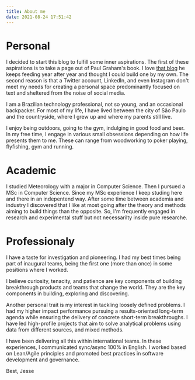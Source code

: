 ```yaml
---
title: About me
date: 2021-08-24 17:51:42
---
```


# Personal 

I decided to start this blog to fulfill some inner aspirations. The first of these aspirations is to take a page out of Paul Graham's book. I love [that blog](http://paulgraham.com/) he keeps feeding year after year and thought I could build one by my own. The second reason is that a Twitter account, LinkedIn, and even Instagram don't meet my needs for creating a personal space predominantly focused on text and sheltered from the noise of social media.

I am a Brazilian technology professional, not so young, and an occasional backpacker. For most of my life, I have lived between the city of São Paulo and the countryside, where I grew up and where my parents still live.

I enjoy being outdoors, going to the gym, indulging in good food and beer. In my free time, I engage in various small obsessions depending on how life presents them to me. These can range from woodworking to poker playing, flyfishing, gym and running.  


# Academic

I studied Meteorology with a major in Computer Science. Then I pursued a MSc in Computer Science. Since my MSc experience I keep studing here and there in an indepentend way. After some time between academia and industry I discovered that I like at most going after the theory and methods aiming to build things than the opposite. So, I'm frequently engaged in research and experimental stuff but not necessarilty inside pure researche. 

# Professionaly

I have a taste for investigation and pioneering. I had my best times being part of inaugural teams, being the first one (more than once) in some positions where I worked. 

I believe curiosity, tenacity, and patience are key components of building breakthrough products and teams that change the world. They are the key components in building, exploring and discovering.

Another personal trait is my interest in tackling loosely defined problems. I had my higher impact performance pursuing a results-oriented long-term agenda while ensuring the delivery of concrete short-term breakthroughs. I have led high-profile projects that aim to solve analytical problems using data from different sources, and mixed methods.

I have been delivering all this within international teams. In these experiences, I communicated sync/async 100% in English. I worked based on Lean/Agile principles and promoted best practices in software development and governance.


Best, Jesse
